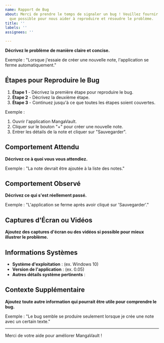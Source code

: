 ```yaml
---
name: Rapport de Bug
about: Merci de prendre le temps de signaler un bug ! Veuillez fournir autant de détails
  que possible pour nous aider à reproduire et résoudre le problème.
title: ''
labels: ''
assignees: ''

---
```


**Décrivez le problème de manière claire et concise.**

Exemple : "Lorsque j'essaie de créer une nouvelle note, l'application se ferme automatiquement."

## Étapes pour Reproduire le Bug

1. **Étape 1** - Décrivez la première étape pour reproduire le bug.
2. **Étape 2** - Décrivez la deuxième étape.
3. **Étape 3** - Continuez jusqu'à ce que toutes les étapes soient couvertes.

Exemple : 
1. Ouvrir l'application MangaVault.
2. Cliquer sur le bouton "+" pour créer une nouvelle note.
3. Entrer les détails de la note et cliquer sur "Sauvegarder".

## Comportement Attendu

**Décrivez ce à quoi vous vous attendiez.**

Exemple : "La note devrait être ajoutée à la liste des notes."

## Comportement Observé

**Décrivez ce qui s'est réellement passé.**

Exemple : "L'application se ferme après avoir cliqué sur 'Sauvegarder'."

## Captures d'Écran ou Vidéos

**Ajoutez des captures d'écran ou des vidéos si possible pour mieux illustrer le problème.**

## Informations Systèmes

- **Système d'exploitation** : (ex. Windows 10)
- **Version de l'application** : (ex. 0.05)
- **Autres détails système pertinents** :

## Contexte Supplémentaire

**Ajoutez toute autre information qui pourrait être utile pour comprendre le bug.**

Exemple : "Le bug semble se produire seulement lorsque je crée une note avec un certain texte."

---

Merci de votre aide pour améliorer MangaVault !
